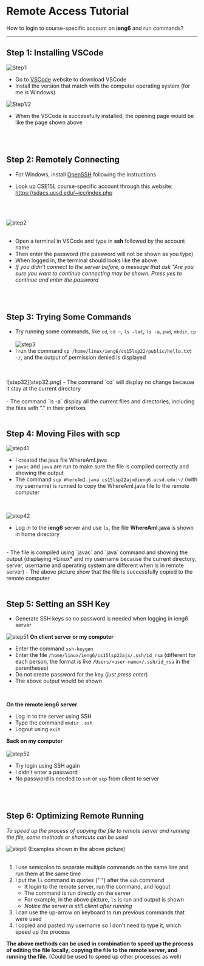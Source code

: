 # Remote Access Tutorial
How to login to course-specific account on **ieng6**  and run commands?

---

## Step 1: Installing VSCode
![Step1:](step1.png)
- Go to [VSCode](https://code.visualstudio.com/) website to download VSCode
- Install the version that match with the computer operating system (for me is Windows)

![Step1/2](part2.png)
- When the VSCode is successfully installed, the opening page would be like the page shown above
<br/>
<br/>

## Step 2: Remotely Connecting

- For Windows, install [OpenSSH](https://docs.microsoft.com/en-us/windows-server/administration/openssh/openssh_install_firstuse) following the instructions

- Look up CSE15L course-specific account through this website:
https://sdacs.ucsd.edu/~icc/index.php
<br/>
<br/>

![step2](step2.png)
<br/>
<br/>

- Open a terminal in VSCode and type in **ssh** followed by the account name
- Then enter the password (the password will not be shown as you type)
- When logged in, the terminal should looks like the above
- *If you didn't connect to the server before, a message that ask "Are you sure you want to continue connecting may be shown. Press yes to continue and enter the password*
<br/>
<br/>

## Step 3: Trying Some Commands
- Try running some commands, like `cd`, `cd ~`, `ls -lat`, `ls -a`, `pwd`, `mkdir`, `cp`<br/><br/>
![step3](step3.png)
- I run the command `cp /home/linux/ieng6/cs15lsp22/public/hello.txt ~/`, and the output of permission denied is displayed
<br/>
<br/>![step32](step32.png)
- The command `cd` will display no change because it stay at the current directory<br/>
<br/>
- The command `ls -a` display all the current files and directories, including the files with "." in their prefixes
<br/>
<br/>

## Step 4: Moving Files with **scp**
![step41](step4.png)
- I created the java file WhereAmI.java
- `javac` and `java` are run to make sure the file is compiled correctly and showing the output
- The command `scp WhereAmI.java cs15lsp22ajx@ieng6.ucsd.edu:~/` (with my username) is runned to copy the WhereAmI.java file to the remote computer <br/>
<br/>

![step42](step42.png)
- Log in to the **ieng6** server and use `ls`, the file **WhereAmI.java** is shown in home directory <br/>
<br/>
- The file is compiled using `javac` and `java` command and showing the output (displaying *Linux* and my username because the current directory, server, username and operating system are different when is in remote server)
- The above picture show that the file is successfully copied to the remote computer
<br/>
<br/>

## Step 5: Setting an SSH Key

- Generate SSH keys so no password is needed when logging in ieng6 server

![step51](step51.png)
**On client server or my computer**
- Enter the command `ssh-keygen` 
- Enter the file `/home/linux/ieng6/cs15lsp22ajx/.ssh/id_rsa` (different for each person, the format is like `/Users/<user-name>/.ssh/id_rsa` in the parentheses)
- Do not create password for the key (*just press enter*)
- The above output would be shown <br/>
<br/>

**On the remote ieng6 server**
- Log in to the server using SSH
- Type the command `mkdir .ssh`
- Logout using `exit`

**Back on my computer** <br/>
<br/>
![step52](step52.png)
- Try login using SSH again
- I didn't enter a password
- No password is needed to `ssh` or `scp` from client to server
<br/>
<br/>

## Step 6: Optimizing Remote Running

*To speed up the process of copying the file to remote server and running the file, some methods or shortcuts can be used*

![step6](step6.png)
(Examples shown in the above picture)<br/>
<br/>

1. I use semicolon to separate multiple commands on the same line and run them at the same time<br/>
2. I put the `ls` command in quotes (" ") after the `ssh` command
    - It login to the remote server, run the command, and logout
    - The command is run directly on the server
    - For example, in the above picture, `ls` is run and output is shown
    - *Notice the server is still client after running*
3. I can use the up-arrow on keyboard to run previous commands that were used
4. I copied and pasted my username so I don't need to type it, which speed up the process

**The above methods can be used in combination to speed up the process of editing the file locally, copying the file to the remote server, and running the file.**
(Could be used to speed up other processes as well)
